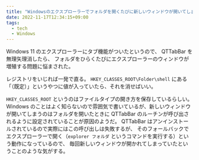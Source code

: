 ```yaml
---
title: "Windowsのエクスプローラーでフォルダを開くたびに新しいウィンドウが開いてしまうのを直す"
date: 2022-11-17T12:34:15+09:00
tags:
  - tech
  - Windows
---
```


Windows 11 のエクスプローラーにタブ機能がついたというので、 QTTabBar を無理矢理消したら、
フォルダをひらくたびにエクスプローラーのウィンドウが増殖する問題に悩まされた。

レジストリをいじれば一発で直る。
`HKEY_CLASSES_ROOT\Folder\shell` にある「（既定）」というやつに値が入っていたら、それを消せばいい。

`HKEY_CLASSES_ROOT` というのはファイルタイプの開き方を保存しているらしい。
Windows のことはよく知らないので雰囲気で書いているが、新しいウィンドウが開いてしまうのはフォルダを開いたときに
QTTabBar のルーチンが呼び出されるように設定されていることが原因のようだ。
QTTabBar はアンインストールされているので実際にはこの呼び出しは失敗するが、
そのフォールバックでエクスプローラーで開く（`explorer フォルダ` というコマンドを実行する）という動作になっているので、
毎回新しいウィンドウが開かれてしまっていたということのような気がする。

